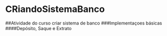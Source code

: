 # CRiandoSistemaBanco
##Atividade do curso criar sistema de banco
###Implementaçoes básicas
####Depósito, Saque e Extrato
